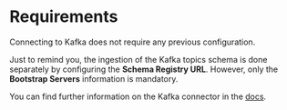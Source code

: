 # Requirements
Connecting to Kafka does not require any previous configuration.

Just to remind you, the ingestion of the Kafka topics schema is done separately by configuring the **Schema Registry URL**. However, only the **Bootstrap Servers** information is mandatory.

You can find further information on the Kafka connector in the [docs](https://docs.open-metadata.org/connectors/messaging/kafka#requirements).